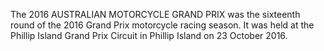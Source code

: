 The 2016 AUSTRALIAN MOTORCYCLE GRAND PRIX was the sixteenth round of the 2016 Grand Prix motorcycle racing season. It was held at the Phillip Island Grand Prix Circuit in Phillip Island on 23 October 2016.
